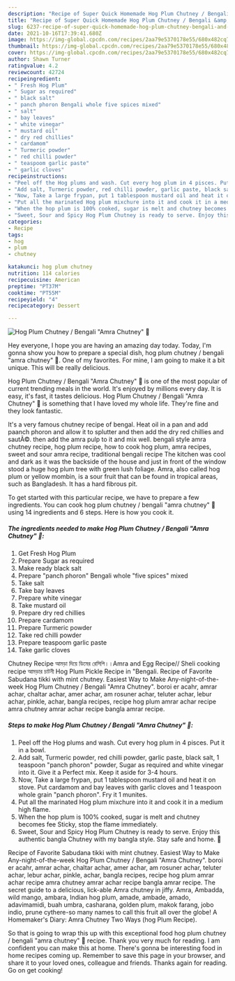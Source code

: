 ```yaml
---
description: "Recipe of Super Quick Homemade Hog Plum Chutney / Bengali &amp;#34;Amra Chutney&amp;#34; 🍲"
title: "Recipe of Super Quick Homemade Hog Plum Chutney / Bengali &amp;#34;Amra Chutney&amp;#34; 🍲"
slug: 6237-recipe-of-super-quick-homemade-hog-plum-chutney-bengali-and-34-amra-chutney-and-34
date: 2021-10-16T17:39:41.680Z
image: https://img-global.cpcdn.com/recipes/2aa79e5370178e55/680x482cq70/hog-plum-chutney-bengali-amra-chutney-recipe-main-photo.jpg
thumbnail: https://img-global.cpcdn.com/recipes/2aa79e5370178e55/680x482cq70/hog-plum-chutney-bengali-amra-chutney-recipe-main-photo.jpg
cover: https://img-global.cpcdn.com/recipes/2aa79e5370178e55/680x482cq70/hog-plum-chutney-bengali-amra-chutney-recipe-main-photo.jpg
author: Shawn Turner
ratingvalue: 4.2
reviewcount: 42724
recipeingredient:
- " Fresh Hog Plum"
- " Sugar as required"
- " black salt"
- " panch phoron Bengali whole five spices mixed"
- " salt"
- " bay leaves"
- " white vinegar"
- " mustard oil"
- " dry red chillies"
- " cardamom"
- " Turmeric powder"
- " red chilli powder"
- " teaspoom garlic paste"
- " garlic cloves"
recipeinstructions:
- "Peel off the Hog plums and wash. Cut every hog plum in 4 pisces. Put it in a bowl."
- "Add salt, Turmeric powder, red chilli powder, garlic paste, black salt, 1 teaspoon &#34;panch phoron&#34; powder, Sugar as required and white vinegar into it. Give it a Perfect mix. Keep it aside for 3-4 hours."
- "Now, Take a large frypan, put 1 tablespoon mustard oil and heat it on stove. Put cardamom and bay leaves with garlic cloves and 1 teaspoon whole grain &#34;panch phoron&#34;. Fry it 1 munites."
- "Put all the marinated Hog plum mixchure into it and cook it in a medium high flame."
- "When the hop plum is 100% cooked, sugar is melt and chutney becomes fee Sticky, stop the flame immediately."
- "Sweet, Sour and Spicy Hog Plum Chutney is ready to serve. Enjoy this authentic bangla Chutney with my bangla style. Stay safe and home. 🙂"
categories:
- Recipe
tags:
- hog
- plum
- chutney

katakunci: hog plum chutney 
nutrition: 114 calories
recipecuisine: American
preptime: "PT37M"
cooktime: "PT55M"
recipeyield: "4"
recipecategory: Dessert

---
```



![Hog Plum Chutney / Bengali &#34;Amra Chutney&#34; 🍲](https://img-global.cpcdn.com/recipes/2aa79e5370178e55/680x482cq70/hog-plum-chutney-bengali-amra-chutney-recipe-main-photo.jpg)

Hey everyone, I hope you are having an amazing day today. Today, I'm gonna show you how to prepare a special dish, hog plum chutney / bengali &#34;amra chutney&#34; 🍲. One of my favorites. For mine, I am going to make it a bit unique. This will be really delicious.

Hog Plum Chutney / Bengali &#34;Amra Chutney&#34; 🍲 is one of the most popular of current trending meals in the world. It's enjoyed by millions every day. It is easy, it's fast, it tastes delicious. Hog Plum Chutney / Bengali &#34;Amra Chutney&#34; 🍲 is something that I have loved my whole life. They're fine and they look fantastic.

It&#39;s a very famous chutney recipe of bengal. Heat oil in a pan and add paanch phoron and allow it to splutter and then add the dry red chillies and sautÃ©. then add the amra pulp to it and mix well. bengali style amra chutney recipe, hog plum recipe, how to cook hog plum, amra recipes, sweet and sour amra recipe, traditional bengali recipe The kitchen was cool and dark as it was the backside of the house and just in front of the window stood a huge hog plum tree with green lush foliage. Amra, also called hog plum or yellow mombin, is a sour fruit that can be found in tropical areas, such as Bangladesh. It has a hard fibrous pit.


To get started with this particular recipe, we have to prepare a few ingredients. You can cook hog plum chutney / bengali &#34;amra chutney&#34; 🍲 using 14 ingredients and 6 steps. Here is how you cook it.

<!--inarticleads1-->

##### The ingredients needed to make Hog Plum Chutney / Bengali &#34;Amra Chutney&#34; 🍲:

1. Get  Fresh Hog Plum
1. Prepare  Sugar as required
1. Make ready  black salt
1. Prepare  &#34;panch phoron&#34; Bengali whole &#34;five spices&#34; mixed
1. Take  salt
1. Take  bay leaves
1. Prepare  white vinegar
1. Take  mustard oil
1. Prepare  dry red chillies
1. Prepare  cardamom
1. Prepare  Turmeric powder
1. Take  red chilli powder
1. Prepare  teaspoom garlic paste
1. Take  garlic cloves


Chutney Recipe আমড়া দিয়ে ডিমের রেসিপি।।Amra and Egg Recipe// Sheli cooking recipe আমড়ার চাটনী Hog Plum Pickle Recipe in &#34;Bengali. Recipe of Favorite Sabudana tikki with mint chutney. Easiest Way to Make Any-night-of-the-week Hog Plum Chutney / Bengali &#34;Amra Chutney&#34;. boroi er acahr, amrar achar, chaltar achar, amer achar, am rosuner achar, teluter achar, lebur achar, pinkle, achar, bangla recipes, recipe hog plum amrar achar recipe amra chutney amrar achar recipe bangla amrar recipe. 

<!--inarticleads2-->

##### Steps to make Hog Plum Chutney / Bengali &#34;Amra Chutney&#34; 🍲:

1. Peel off the Hog plums and wash. Cut every hog plum in 4 pisces. Put it in a bowl.
1. Add salt, Turmeric powder, red chilli powder, garlic paste, black salt, 1 teaspoon &#34;panch phoron&#34; powder, Sugar as required and white vinegar into it. Give it a Perfect mix. Keep it aside for 3-4 hours.
1. Now, Take a large frypan, put 1 tablespoon mustard oil and heat it on stove. Put cardamom and bay leaves with garlic cloves and 1 teaspoon whole grain &#34;panch phoron&#34;. Fry it 1 munites.
1. Put all the marinated Hog plum mixchure into it and cook it in a medium high flame.
1. When the hop plum is 100% cooked, sugar is melt and chutney becomes fee Sticky, stop the flame immediately.
1. Sweet, Sour and Spicy Hog Plum Chutney is ready to serve. Enjoy this authentic bangla Chutney with my bangla style. Stay safe and home. 🙂


Recipe of Favorite Sabudana tikki with mint chutney. Easiest Way to Make Any-night-of-the-week Hog Plum Chutney / Bengali &#34;Amra Chutney&#34;. boroi er acahr, amrar achar, chaltar achar, amer achar, am rosuner achar, teluter achar, lebur achar, pinkle, achar, bangla recipes, recipe hog plum amrar achar recipe amra chutney amrar achar recipe bangla amrar recipe. The secret guide to a delicious, lick-able Amra chutney in jiffy. Amra, Ambadda, wild mango, ambara, Indian hog plum, amade, ambade, amado, adavimamidi, buah umbra, casharana, golden plum, makok farang, jobo indio, prune cythere-so many names to call this fruit all over the globe! A Homemaker&#39;s Diary: Amra Chutney Two Ways (hog Plum Recipe). 

So that is going to wrap this up with this exceptional food hog plum chutney / bengali &#34;amra chutney&#34; 🍲 recipe. Thank you very much for reading. I am confident you can make this at home. There's gonna be interesting food in home recipes coming up. Remember to save this page in your browser, and share it to your loved ones, colleague and friends. Thanks again for reading. Go on get cooking!
